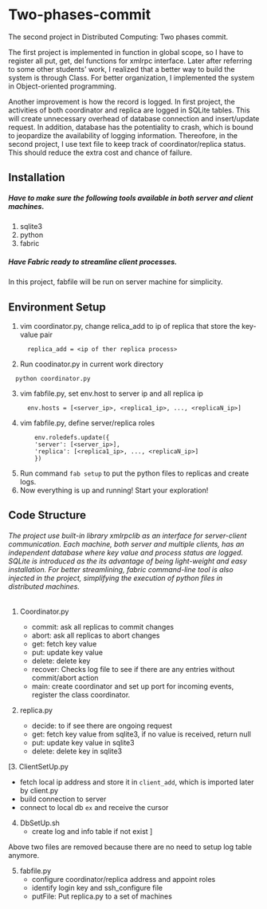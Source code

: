 # Two-phases-commit

The second project in Distributed Computing: Two phases commit.

The first project is implemented in function in global scope, so I have to register all put, get, del functions for xmlrpc interface. 
Later after referring to some other students' work, I realized that a better way to build the system is through Class. For better organization, I implemented the system in Object-oriented programming. 

Another improvement is how the record is logged. In first project, the activities of both coordinator and replica are logged in SQLite tables.
This will create unnecessary overhead of database connection and insert/update request. In addition, database has the potentiality to crash,
which is bound to jeopardize the availability of logging information. Thereofore, in the second project, I use text file to keep track of coordinator/replica status. This should reduce the extra cost and chance of failure.

## Installation
##### Have to make sure the following tools available in both server and client machines. 

1. sqlite3
2. python
3. fabric

##### Have Fabric ready to streamline client processes. 
In this project, fabfile will be run on server machine for simplicity. 


## Environment Setup

1. vim coordinator.py, change relica_add to ip of replica that store the key-value pair
    ```
      replica_add = <ip of ther replica process>
    ```
2. Run coodinator.py in current work directory
  ```
    python coordinator.py
  ```
3. vim fabfile.py, set env.host to server ip and all replica ip
    ```
      env.hosts = [<server_ip>, <replica1_ip>, ..., <replicaN_ip>] 
    ```
4. vim fabfile.py, define server/replica roles
   ```
       env.roledefs.update({
       'server': [<server_ip>],
       'replica': [<replica1_ip>, ..., <replicaN_ip>]
       }) 
    ```
5. Run command `fab setup` to put the python files to replicas and create logs.
6. Now everything is up and running! Start your exploration!

## Code Structure

###### The project use built-in library xmlrpclib as an interface for server-client communication. Each machine, both server and multiple clients, has an independent database where key value and process status are logged. SQLite is introduced as the its advantage of being light-weight and easy installation. For better streamlining, fabric command-line tool is also injected in the project, simplifying the execution of python files in distributed machines.

1. Coordinator.py
   - commit: ask all replicas to commit changes
   - abort: ask all replicas to abort changes
   - get: fetch key value
   - put: update key value
   - delete: delete key 
   - recover: Checks log file to see if there are any entries without commit/abort action
   - main: create coordinator and set up port for incoming events, register the class coordinator.
   
2. replica.py
   - decide: to if see there are ongoing request 
   - get: fetch key value from sqlite3, if no value is received, return null
   - put: update key value in sqlite3
   - delete: delete key in sqlite3

[3. ClientSetUp.py
   - fetch local ip address and store it in `client_add`, which is imported later by client.py
   - build connection to server 
   - connect to local db `ex` and receive the cursor

4. DbSetUp.sh
   - create log and info table if not exist ] 
 
Above two files are removed because there are no need to setup log table anymore.

5. fabfile.py
   - configure coordinator/replica address and appoint roles
   - identify login key and ssh_configure file
   - putFile: Put replica.py to a set of machines


